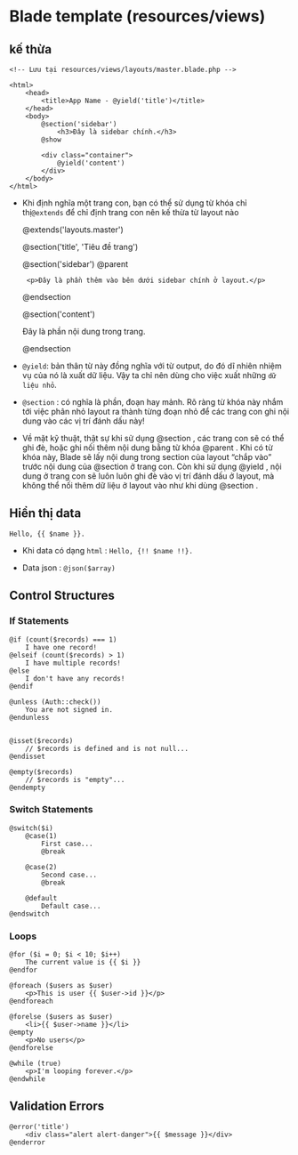 # Blade template (resources/views)

## kế thừa

    <!-- Lưu tại resources/views/layouts/master.blade.php -->
    
    <html>
        <head>
            <title>App Name - @yield('title')</title>
        </head>
        <body>
            @section('sidebar')
                <h3>Đây là sidebar chính.</h3>
            @show
    
            <div class="container">
                @yield('content')
            </div>
        </body>
    </html>

 - Khi định nghĩa một trang con, bạn có thể sử dụng từ khóa chỉ thị` @extends ` để chỉ định trang con nên kế thừa từ layout nào

    <!-- Lưu tại resources/views/child.blade.php -->
    
    @extends('layouts.master')
    
    @section('title', 'Tiêu đề trang')
    
    @section('sidebar')
        @parent
    
        <p>Đây là phần thêm vào bên dưới sidebar chính ở layout.</p>
    @endsection
    
    @section('content')
        <p>Đây là phần nội dung trong trang.</p>
    @endsection

 - `@yield`: bản thân từ này đồng nghĩa với từ output, do đó dĩ nhiên nhiệm vụ của nó là xuất dữ liệu. Vậy ta chỉ nên dùng cho việc xuất những `dữ liệu nhỏ`.
 - `@section` : có nghĩa là phần, đoạn hay mảnh. Rõ ràng từ khóa này nhắm tới việc phân nhỏ layout ra thành từng đoạn nhỏ để  các trang con ghi nội dung vào các vị trí đánh dấu này!
 - Về mặt kỹ thuật, thật sự khi sử dụng @section , các trang con sẽ có thể ghi đè, hoặc ghi nối thêm nội dung bằng từ khóa @parent . Khi có từ khóa này, Blade sẽ lấy nội dung trong section của layout “chắp vào” trước nội dung của @section  ở trang con. Còn khi sử dụng @yield , nội dung ở trang con sẽ luôn luôn ghi đè vào vị trí đánh dấu ở layout, mà không thể nối thêm dữ liệu ở layout vào như khi dùng @section .

## Hiển thị data
 `Hello, {{ $name }}.`

  - Khi data có dạng `html` : `Hello, {!! $name !!}.`

  - Data json : `@json($array)`

## Control Structures
### If Statements
    @if (count($records) === 1)
        I have one record!
    @elseif (count($records) > 1)
        I have multiple records!
    @else
        I don't have any records!
    @endif

    @unless (Auth::check())
        You are not signed in.
    @endunless


    @isset($records)
        // $records is defined and is not null...
    @endisset

    @empty($records)
        // $records is "empty"...
    @endempty

### Switch Statements
    @switch($i)
        @case(1)
            First case...
            @break

        @case(2)
            Second case...
            @break

        @default
            Default case...
    @endswitch

### Loops
    @for ($i = 0; $i < 10; $i++)
        The current value is {{ $i }}
    @endfor

    @foreach ($users as $user)
        <p>This is user {{ $user->id }}</p>
    @endforeach

    @forelse ($users as $user)
        <li>{{ $user->name }}</li>
    @empty
        <p>No users</p>
    @endforelse

    @while (true)
        <p>I'm looping forever.</p>
    @endwhile

## Validation Errors

    @error('title')
        <div class="alert alert-danger">{{ $message }}</div>
    @enderror


